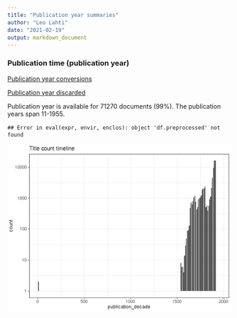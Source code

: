 ```yaml
---
title: "Publication year summaries"
author: "Leo Lahti"
date: "2021-02-19"
output: markdown_document
---
```



### Publication time (publication year)

[Publication year conversions](output.tables/publication_year_conversion.csv)

[Publication year discarded](output.tables/publication_year_discarded.csv)

Publication year is available for 71270 documents (99%). The publication years span 11-1955.


```
## Error in eval(expr, envir, enclos): object 'df.preprocessed' not found
```

![plot of chunk summarypublicationyear](figure/summarypublicationyear-1.png)


